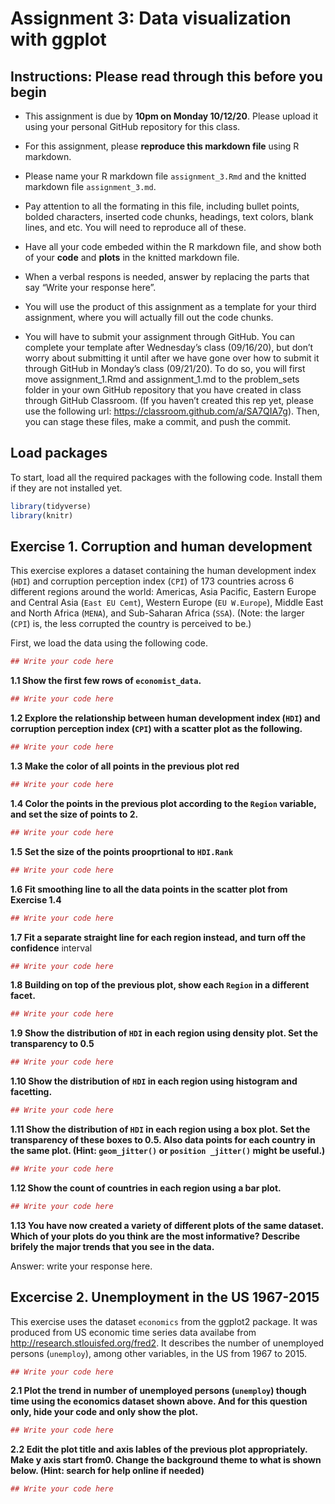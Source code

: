 Assignment 3: Data visualization with ggplot
================

## Instructions: Please read through this before you begin

  - This assignment is due by **10pm on Monday 10/12/20**. Please upload
    it using your personal GitHub repository for this class.

  - For this assignment, please **reproduce this markdown file** using R
    markdown.

  - Please name your R markdown file `assignment_3.Rmd` and the knitted
    markdown file `assignment_3.md`.

  - Pay attention to all the formating in this file, including bullet
    points, bolded characters, inserted code chunks, headings, text
    colors, blank lines, and etc. You will need to reproduce all of
    these.

  - Have all your code embeded within the R markdown file, and show both
    of your **code** and **plots** in the knitted markdown file.

  - When a verbal respons is needed, answer by replacing the parts that
    say “Write your response here”.

  - You will use the product of this assignment as a template for your
    third assignment, where you will actually fill out the code chunks.

  - You will have to submit your assignment through GitHub. You can
    complete your template after Wednesday’s class (09/16/20), but don’t
    worry about submitting it until after we have gone over how to
    submit it through GitHub in Monday’s class (09/21/20). To do so, you
    will first move assignment\_1.Rmd and assignment\_1.md to the
    problem\_sets folder in your own GitHub repository that you have
    created in class through GitHub Classroom. (If you haven’t created
    this rep yet, please use the following url:
    <https://classroom.github.com/a/SA7QIA7g>). Then, you can stage
    these files, make a commit, and push the commit.

## Load packages

To start, load all the required packages with the following code.
Install them if they are not installed yet.

``` r
library(tidyverse)
library(knitr)
```

## Exercise 1. Corruption and human development

This exercise explores a dataset containing the human development index
(`HDI`) and corruption perception index (`CPI`) of 173 countries across
6 different regions around the world: Americas, Asia Pacific, Eastern
Europe and Central Asia (`East EU Cemt`), Western Europe (`EU
W.Europe`), Middle East and North Africa (`MENA`), and Sub-Saharan
Africa (`SSA`). (Note: the larger (`CPI`) is, the less corrupted the
country is perceived to be.)

First, we load the data using the following code.

``` r
## Write your code here
```

**1.1 Show the first few rows of `economist_data`.**

``` r
## Write your code here
```

**1.2 Explore the relationship between human development index (`HDI`)
and corruption perception index (`CPI`) with a scatter plot as the
following.**

``` r
## Write your code here
```

**1.3 Make the color of all points in the previous plot red**

``` r
## Write your code here
```

**1.4 Color the points in the previous plot according to the `Region`
variable, and set the size of points to 2.**

``` r
## Write your code here
```

**1.5 Set the size of the points prooprtional to `HDI.Rank`**

``` r
## Write your code here
```

**1.6 Fit smoothing line to all the data points in the scatter plot from
Exercise 1.4**

``` r
## Write your code here
```

**1.7 Fit a separate straight line for each region instead, and turn off
the confidence** interval

``` r
## Write your code here
```

**1.8 Building on top of the previous plot, show each `Region` in a
different facet.**

``` r
## Write your code here
```

**1.9 Show the distribution of `HDI` in each region using density plot.
Set the transparency to 0.5**

``` r
## Write your code here
```

**1.10 Show the distribution of `HDI` in each region using histogram and
facetting.**

``` r
## Write your code here
```

**1.11 Show the distribution of `HDI` in each region using a box plot.
Set the transparency of these boxes to 0.5. Also data points for each
country in the same plot. (Hint: `geom_jitter()` or `position _jitter()`
might be useful.)**

``` r
## Write your code here
```

**1.12 Show the count of countries in each region using a bar plot.**

``` r
## Write your code here
```

**1.13 You have now created a variety of different plots of the same
dataset. Which of your plots do you think are the most informative?
Describe brifely the major trends that you see in the data.**

Answer: write your response here.

## Excercise 2. Unemployment in the US 1967-2015

This exercise uses the dataset `economics` from the ggplot2 package. It
was produced from US economic time series data availabe from
<http://research.stlouisfed.org/fred2>. It describes the number of
unemployed persons (`unemploy`), among other variables, in the US from
1967 to 2015.

``` r
## Write your code here
```

**2.1 Plot the trend in number of unemployed persons (`unemploy`) though
time using the economics dataset shown above. And for this question
only, hide your code and only show the plot.**

``` r
## Write your code here
```

**2.2 Edit the plot title and axis lables of the previous plot
appropriately. Make y axis start from0. Change the background theme to
what is shown below. (Hint: search for help online if needed)**

``` r
## Write your code here
```
